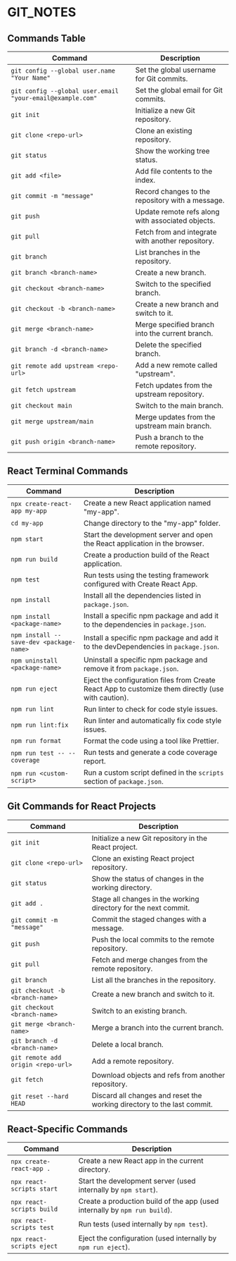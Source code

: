 # GIT_NOTES

## Commands Table

| Command | Description |
|---------|-------------|
| `git config --global user.name "Your Name"` | Set the global username for Git commits. |
| `git config --global user.email "your-email@example.com"` | Set the global email for Git commits. |
| `git init` | Initialize a new Git repository. |
| `git clone <repo-url>` | Clone an existing repository. |
| `git status` | Show the working tree status. |
| `git add <file>` | Add file contents to the index. |
| `git commit -m "message"` | Record changes to the repository with a message. |
| `git push` | Update remote refs along with associated objects. |
| `git pull` | Fetch from and integrate with another repository. |
| `git branch` | List branches in the repository. |
| `git branch <branch-name>` | Create a new branch. |
| `git checkout <branch-name>` | Switch to the specified branch. |
| `git checkout -b <branch-name>` | Create a new branch and switch to it. |
| `git merge <branch-name>` | Merge specified branch into the current branch. |
| `git branch -d <branch-name>` | Delete the specified branch. |
| `git remote add upstream <repo-url>` | Add a new remote called "upstream". |
| `git fetch upstream` | Fetch updates from the upstream repository. |
| `git checkout main` | Switch to the main branch. |
| `git merge upstream/main` | Merge updates from the upstream main branch. |
| `git push origin <branch-name>` | Push a branch to the remote repository. |



## React Terminal Commands

| Command | Description |
|---------|-------------|
| `npx create-react-app my-app` | Create a new React application named "my-app". |
| `cd my-app` | Change directory to the "my-app" folder. |
| `npm start` | Start the development server and open the React application in the browser. |
| `npm run build` | Create a production build of the React application. |
| `npm test` | Run tests using the testing framework configured with Create React App. |
| `npm install` | Install all the dependencies listed in `package.json`. |
| `npm install <package-name>` | Install a specific npm package and add it to the dependencies in `package.json`. |
| `npm install --save-dev <package-name>` | Install a specific npm package and add it to the devDependencies in `package.json`. |
| `npm uninstall <package-name>` | Uninstall a specific npm package and remove it from `package.json`. |
| `npm run eject` | Eject the configuration files from Create React App to customize them directly (use with caution). |
| `npm run lint` | Run linter to check for code style issues. |
| `npm run lint:fix` | Run linter and automatically fix code style issues. |
| `npm run format` | Format the code using a tool like Prettier. |
| `npm run test -- --coverage` | Run tests and generate a code coverage report. |
| `npm run <custom-script>` | Run a custom script defined in the `scripts` section of `package.json`. |

## Git Commands for React Projects

| Command | Description |
|---------|-------------|
| `git init` | Initialize a new Git repository in the React project. |
| `git clone <repo-url>` | Clone an existing React project repository. |
| `git status` | Show the status of changes in the working directory. |
| `git add .` | Stage all changes in the working directory for the next commit. |
| `git commit -m "message"` | Commit the staged changes with a message. |
| `git push` | Push the local commits to the remote repository. |
| `git pull` | Fetch and merge changes from the remote repository. |
| `git branch` | List all the branches in the repository. |
| `git checkout -b <branch-name>` | Create a new branch and switch to it. |
| `git checkout <branch-name>` | Switch to an existing branch. |
| `git merge <branch-name>` | Merge a branch into the current branch. |
| `git branch -d <branch-name>` | Delete a local branch. |
| `git remote add origin <repo-url>` | Add a remote repository. |
| `git fetch` | Download objects and refs from another repository. |
| `git reset --hard HEAD` | Discard all changes and reset the working directory to the last commit. |

## React-Specific Commands

| Command | Description |
|---------|-------------|
| `npx create-react-app .` | Create a new React app in the current directory. |
| `npx react-scripts start` | Start the development server (used internally by `npm start`). |
| `npx react-scripts build` | Create a production build of the app (used internally by `npm run build`). |
| `npx react-scripts test` | Run tests (used internally by `npm test`). |
| `npx react-scripts eject` | Eject the configuration (used internally by `npm run eject`). |

